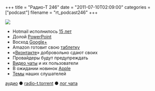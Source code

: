 +++
title = "Радио-Т 246"
date = "2011-07-10T02:09:00"
categories = ["podcast"]
filename = "rt_podcast246"
+++

![](https://radio-t.com/images/radio-t/rt246.jpg)

- Hotmail исполнилось [15 лет](http://internet.cnews.ru/news/line/index.shtml?2011/07/06/446620)
- Долой [PowerPoint](http://www.securitylab.ru/news/406211.php)
- Восход [Google+ ](http://www.stevestreeting.com/2011/07/04/google/)
- Amazon готовит свою [таблетку](http://thenextweb.com/mobile/2011/07/09/why-an-amazon-tablet-can-rival-the-ipad/?awesm=tnw.to_19uMs)
- «[Вконтакте](http://www.livejournal.ru/themes/id/31397)» добровольно сдают своих
- Провайдеры будут предупреждать
- [Видео чаты](http://www.readwriteweb.com/archives/do_consumers_really_want_video_calling.php?utm_source=feedburner&utm_medium=feed&utm_campai) и их пользователи
- В ожидании новинок [Apple](http://9to5mac.com/2011/07/07/apple-store-overnight-planned-for-july-13th-new-macbook-airs-and-lion-signage-awaits/)
- [Темы](http://new.radio-t.com/2011/07/246.html) наших слушателей

[аудио](http://archive.rucast.net/radio-t/media/rt_podcast246.mp3) ● [radio-t.torrent](http://www.radio-t.com/torrents/rt_podcast246.mp3.torrent) ● [лог чата](http://chat.radio-t.com/logs/radio-t-246.html)<audio src="http://archive.rucast.net/radio-t/media/rt_podcast246.mp3" preload="none"></audio>